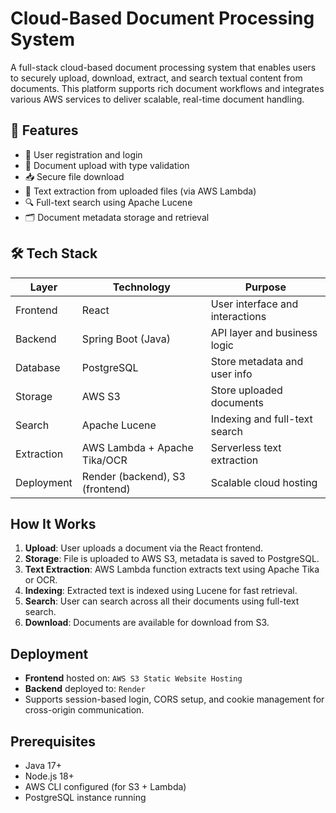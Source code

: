 ﻿# Cloud-Based Document Processing System

A full-stack cloud-based document processing system that enables users to securely upload, download, extract, and search textual content from documents. This platform supports rich document workflows and integrates various AWS services to deliver scalable, real-time document handling.

## 📌 Features

- 🔐 User registration and login
- 📄 Document upload with type validation
- 📥 Secure file download
- 🧠 Text extraction from uploaded files (via AWS Lambda)
- 🔍 Full-text search using Apache Lucene
- 🗂️ Document metadata storage and retrieval

## 🛠️ Tech Stack

| Layer        | Technology                        | Purpose                                  |
|--------------|-----------------------------------|------------------------------------------|
| Frontend     | React                             | User interface and interactions          |
| Backend      | Spring Boot (Java)                | API layer and business logic             |
| Database     | PostgreSQL                        | Store metadata and user info             |
| Storage      | AWS S3                            | Store uploaded documents                 |
| Search       | Apache Lucene                     | Indexing and full-text search            |
| Extraction   | AWS Lambda + Apache Tika/OCR      | Serverless text extraction               |
| Deployment   | Render (backend), S3 (frontend)   | Scalable cloud hosting                   |

## How It Works

1. **Upload**: User uploads a document via the React frontend.
2. **Storage**: File is uploaded to AWS S3, metadata is saved to PostgreSQL.
3. **Text Extraction**: AWS Lambda function extracts text using Apache Tika or OCR.
4. **Indexing**: Extracted text is indexed using Lucene for fast retrieval.
5. **Search**: User can search across all their documents using full-text search.
6. **Download**: Documents are available for download from S3.

## Deployment

- **Frontend** hosted on: `AWS S3 Static Website Hosting`
- **Backend** deployed to: `Render`
- Supports session-based login, CORS setup, and cookie management for cross-origin communication.

## Prerequisites

- Java 17+
- Node.js 18+
- AWS CLI configured (for S3 + Lambda)
- PostgreSQL instance running

